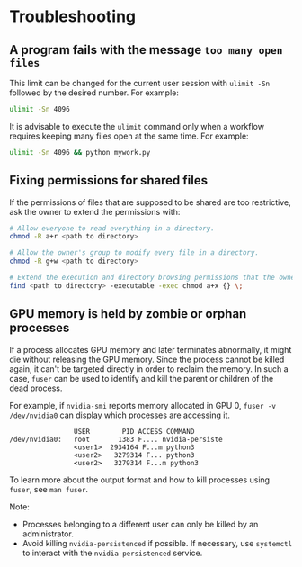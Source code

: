 # Troubleshooting

## A program fails with the message `too many open files`

This limit can be changed for the current user session with `ulimit -Sn` followed by the desired number. For example:

```sh
ulimit -Sn 4096
```

It is advisable to execute the `ulimit` command only when a workflow requires keeping many files open at the same time. For example:

```sh
ulimit -Sn 4096 && python mywork.py
```

## Fixing permissions for shared files

If the permissions of files that are supposed to be shared are too restrictive, ask the owner to extend the permissions with:

```sh
# Allow everyone to read everything in a directory.
chmod -R a+r <path to directory>

# Allow the owner's group to modify every file in a directory.
chmod -R g+w <path to directory>

# Extend the execution and directory browsing permissions that the owner has in a directory to everyone.
find <path to directory> -executable -exec chmod a+x {} \;
```

## GPU memory is held by zombie or orphan processes

If a process allocates GPU memory and later terminates abnormally, it might die without releasing the GPU memory.
Since the process cannot be killed again, it can't be targeted directly in order to reclaim the memory.
In such a case, `fuser` can be used to identify and kill the parent or children of the dead process.

For example, if `nvidia-smi` reports memory allocated in GPU 0, `fuser -v /dev/nvidia0` can display which processes are accessing it.

```text
                USER        PID ACCESS COMMAND
/dev/nvidia0:   root       1383 F.... nvidia-persiste
                <user1>  2934164 F...m python3
                <user2>   3279314 F... python3
                <user2>   3279314 F...m python3
```

To learn more about the output format and how to kill processes using `fuser`, see `man fuser`.

Note:

- Processes belonging to a different user can only be killed by an administrator.
- Avoid killing `nvidia-persistenced` if possible.
  If necessary, use `systemctl` to interact with the `nvidia-persistenced` service.
